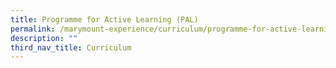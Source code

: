 ```yaml
---
title: Programme for Active Learning (PAL)
permalink: /marymount-experience/curriculum/programme-for-active-learning-pal/
description: ""
third_nav_title: Curriculum
---
```

